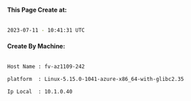 
   
#### This Page Create at:

```bash

2023-07-11 - 10:41:31 UTC

```

#### Create By Machine:

```bash

Host Name : fv-az1109-242

platform  : Linux-5.15.0-1041-azure-x86_64-with-glibc2.35

Ip Local  : 10.1.0.40

```

